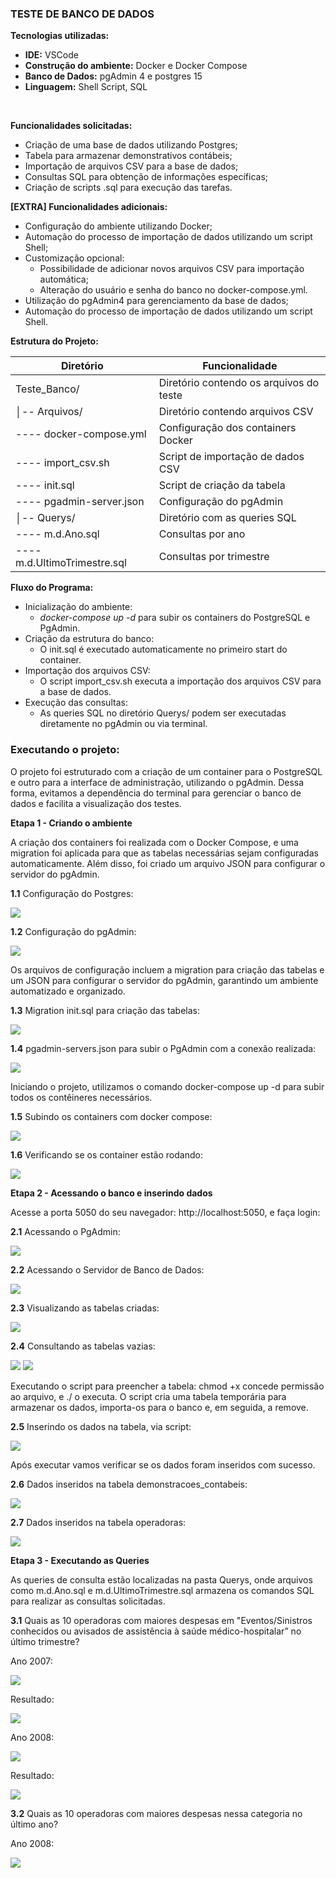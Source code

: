 ### TESTE DE BANCO DE DADOS

**Tecnologias utilizadas:** 
- **IDE:** VSCode
- **Construção do ambiente:** Docker e Docker Compose
- **Banco de Dados:** pgAdmin 4 e postgres 15 
- **Linguagem:** Shell Script, SQL
<br>

**Funcionalidades solicitadas:**
- Criação de uma base de dados utilizando Postgres;
- Tabela para armazenar demonstrativos contábeis;
- Importação de arquivos CSV para a base de dados;
- Consultas SQL para obtenção de informações específicas;
- Criação de scripts .sql para execução das tarefas.

**[EXTRA] Funcionalidades adicionais:**
- Configuração do ambiente utilizando Docker;
- Automação do processo de importação de dados utilizando um script Shell;
- Customização opcional:
    - Possibilidade de adicionar novos arquivos CSV para importação automática;
    - Alteração do usuário e senha do banco no docker-compose.yml.
- Utilização do pgAdmin4 para gerenciamento da base de dados;
- Automação do processo de importação de dados utilizando um script Shell.

**Estrutura do Projeto:**

| **Diretório** | **Funcionalidade** |
| --- | --- |
| Teste_Banco/ | Diretório contendo os arquivos do teste |
│-- Arquivos/   |                    Diretório contendo arquivos CSV |
|---- docker-compose.yml   |         Configuração dos containers Docker |
|---- import_csv.sh    |             Script de importação de dados CSV |
|---- init.sql       |               Script de criação da tabela |
|---- pgadmin-server.json  |         Configuração do pgAdmin |
│-- Querys/             |            Diretório com as queries SQL |
|   ---- m.d.Ano.sql        |        Consultas por ano |
|   ---- m.d.UltimoTrimestre.sql   | Consultas por trimestre |

**Fluxo do Programa:**
- Inicialização do ambiente:
    - *docker-compose up -d* para subir os containers do PostgreSQL e PgAdmin.
- Criação da estrutura do banco:
    - O init.sql é executado automaticamente no primeiro start do container.
- Importação dos arquivos CSV:
    - O script import_csv.sh executa a importação dos arquivos CSV para a base de dados.
- Execução das consultas:
    - As queries SQL no diretório Querys/ podem ser executadas diretamente no pgAdmin ou via terminal.

### Executando o projeto:

O projeto foi estruturado com a criação de um container para o PostgreSQL e outro para a interface de administração, utilizando o pgAdmin. Dessa forma, evitamos a dependência do terminal para gerenciar o banco de dados e facilita a visualização dos testes.

**Etapa 1 - Criando o ambiente**

A criação dos containers foi realizada com o Docker Compose, e uma migration foi aplicada para que as tabelas necessárias sejam configuradas automaticamente. Além disso, foi criado um arquivo JSON para configurar o servidor do pgAdmin.

**1.1** Configuração do Postgres:

<img src="img/teste_banco_1.1.png">

**1.2** Configuração do pgAdmin:

<img src="img/teste_banco_1.2.png">

Os arquivos de configuração incluem a migration para criação das tabelas e um JSON para configurar o servidor do pgAdmin, garantindo um ambiente automatizado e organizado.

**1.3** Migration init.sql para criação das tabelas:

<img src="img/teste_banco_1.3.png">

**1.4** pgadmin-servers.json para subir o PgAdmin com a conexão realizada:

<img src="img/teste_banco_1.4.png">

Iniciando o projeto, utilizamos o comando docker-compose up -d para subir todos os contêineres necessários.

**1.5** Subindo os containers com docker compose:

<img src="img/teste_banco_1.5.png">

**1.6** Verificando se os container estão rodando:

<img src="img/teste_banco_1.6.png">

**Etapa 2 - Acessando o banco e inserindo dados**

Acesse a porta 5050 do seu navegador: http://localhost:5050, e faça login:

**2.1** Acessando o PgAdmin:

<img src="img/teste_banco_2.1.png">

**2.2** Acessando o Servidor de Banco de Dados:

<img src="img/teste_banco_2.2.png">

**2.3** Visualizando as tabelas criadas:

<img src="img/teste_banco_2.3.png">

**2.4** Consultando as tabelas vazias:

<img src="img/teste_banco_2.4.png">

<img src="img/teste_banco_2.4.1.png">

Executando o script para preencher a tabela: chmod +x concede permissão ao arquivo, e ./ o executa. 
O script cria uma tabela temporária para armazenar os dados, importa-os para o banco e, em seguida, a remove.

**2.5** Inserindo os dados na tabela, via script:

<img src="img/teste_banco_2.5.png">

Após executar vamos verificar se os dados foram inseridos com sucesso.

**2.6** Dados inseridos na tabela demonstracoes_contabeis:

<img src="img/teste_banco_2.6.png">

**2.7** Dados inseridos na tabela operadoras:

<img src="img/teste_banco_2.7.png">

**Etapa 3 - Executando as Queries**

As queries de consulta estão localizadas na pasta Querys, onde arquivos como m.d.Ano.sql e m.d.UltimoTrimestre.sql armazena os comandos SQL para realizar as consultas solicitadas. 

**3.1** Quais as 10 operadoras com maiores despesas em "Eventos/Sinistros conhecidos ou avisados de assistência à saúde médico-hospitalar” no último trimestre?

Ano 2007:

<img src="img/teste_banco_3.1.png">

Resultado:

<img src="img/teste_banco_3.1.1.png">

Ano 2008:

<img src="img/teste_banco_3.2.png">

Resultado:

<img src="img/teste_banco_3.2.1.png">

**3.2** Quais as 10 operadoras com maiores despesas nessa categoria no último ano?

Ano 2008:

<img src="img/teste_banco_3.3.png">











